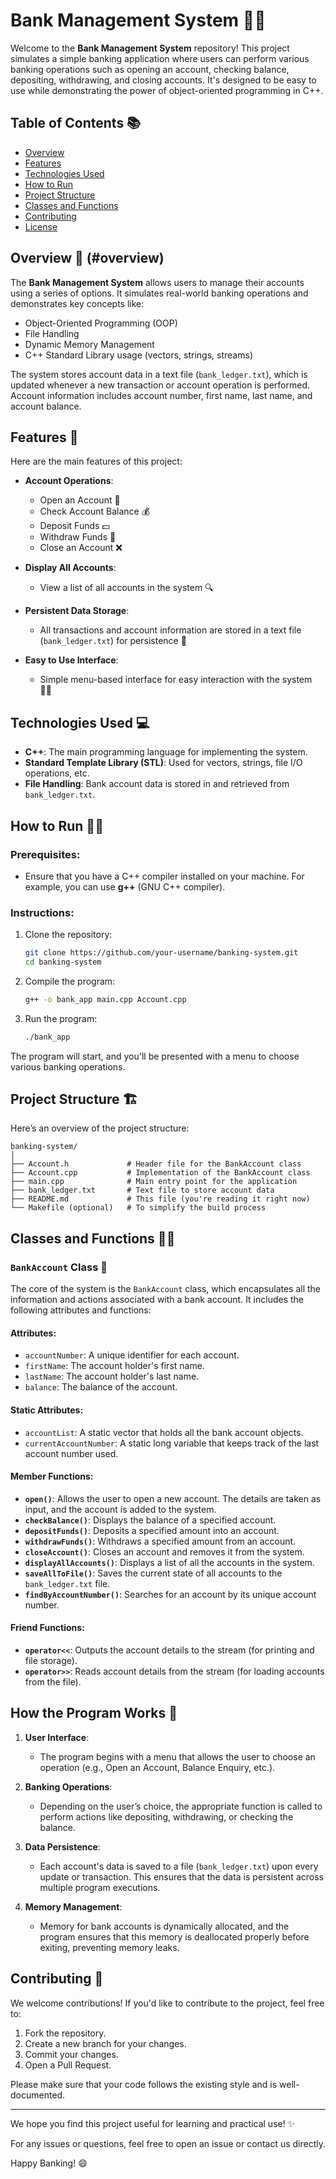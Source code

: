 # Bank Management System 💼🏦

Welcome to the **Bank Management System** repository! This project simulates a simple banking application where users can perform various banking operations such as opening an account, checking balance, depositing, withdrawing, and closing accounts. It's designed to be easy to use while demonstrating the power of object-oriented programming in C++.

## Table of Contents 📚
- [Overview](#overview)
- [Features](#features)
- [Technologies Used](#technologies-used)
- [How to Run](#how-to-run)
- [Project Structure](#project-structure)
- [Classes and Functions](#classes-and-functions)
- [Contributing](#contributing)
- [License](#license)

## Overview 🏦 (#overview)
The **Bank Management System** allows users to manage their accounts using a series of options. It simulates real-world banking operations and demonstrates key concepts like:
- Object-Oriented Programming (OOP)
- File Handling
- Dynamic Memory Management
- C++ Standard Library usage (vectors, strings, streams)

The system stores account data in a text file (`bank_ledger.txt`), which is updated whenever a new transaction or account operation is performed. Account information includes account number, first name, last name, and account balance.

## Features 🌟
Here are the main features of this project:

- **Account Operations**:
  - Open an Account 📑
  - Check Account Balance 💰
  - Deposit Funds 💵
  - Withdraw Funds 💸
  - Close an Account ❌
  
- **Display All Accounts**:
  - View a list of all accounts in the system 🔍
  
- **Persistent Data Storage**:
  - All transactions and account information are stored in a text file (`bank_ledger.txt`) for persistence 📝

- **Easy to Use Interface**:
  - Simple menu-based interface for easy interaction with the system 👨‍💻

## Technologies Used 💻
- **C++**: The main programming language for implementing the system.
- **Standard Template Library (STL)**: Used for vectors, strings, file I/O operations, etc.
- **File Handling**: Bank account data is stored in and retrieved from `bank_ledger.txt`.

## How to Run 🏃‍♂️
### Prerequisites:
- Ensure that you have a C++ compiler installed on your machine. For example, you can use **g++** (GNU C++ compiler).

### Instructions:
1. Clone the repository:
    ```bash
    git clone https://github.com/your-username/banking-system.git
    cd banking-system
    ```

2. Compile the program:
    ```bash
    g++ -o bank_app main.cpp Account.cpp
    ```

3. Run the program:
    ```bash
    ./bank_app
    ```

The program will start, and you'll be presented with a menu to choose various banking operations.

## Project Structure 🏗️

Here’s an overview of the project structure:

```
banking-system/
│
├── Account.h             # Header file for the BankAccount class
├── Account.cpp           # Implementation of the BankAccount class
├── main.cpp              # Main entry point for the application
├── bank_ledger.txt       # Text file to store account data
├── README.md             # This file (you're reading it right now)
└── Makefile (optional)   # To simplify the build process
```

## Classes and Functions 🧑‍💻

### `BankAccount` Class 🏦

The core of the system is the `BankAccount` class, which encapsulates all the information and actions associated with a bank account. It includes the following attributes and functions:

#### Attributes:
- `accountNumber`: A unique identifier for each account.
- `firstName`: The account holder's first name.
- `lastName`: The account holder's last name.
- `balance`: The balance of the account.

#### Static Attributes:
- `accountList`: A static vector that holds all the bank account objects.
- `currentAccountNumber`: A static long variable that keeps track of the last account number used.

#### Member Functions:
- **`open()`**: Allows the user to open a new account. The details are taken as input, and the account is added to the system.
- **`checkBalance()`**: Displays the balance of a specified account.
- **`depositFunds()`**: Deposits a specified amount into an account.
- **`withdrawFunds()`**: Withdraws a specified amount from an account.
- **`closeAccount()`**: Closes an account and removes it from the system.
- **`displayAllAccounts()`**: Displays a list of all the accounts in the system.
- **`saveAllToFile()`**: Saves the current state of all accounts to the `bank_ledger.txt` file.
- **`findByAccountNumber()`**: Searches for an account by its unique account number.

#### Friend Functions:
- **`operator<<`**: Outputs the account details to the stream (for printing and file storage).
- **`operator>>`**: Reads account details from the stream (for loading accounts from the file).

## How the Program Works 🔧
1. **User Interface**:
    - The program begins with a menu that allows the user to choose an operation (e.g., Open an Account, Balance Enquiry, etc.).
  
2. **Banking Operations**:
    - Depending on the user’s choice, the appropriate function is called to perform actions like depositing, withdrawing, or checking the balance.

3. **Data Persistence**:
    - Each account's data is saved to a file (`bank_ledger.txt`) upon every update or transaction. This ensures that the data is persistent across multiple program executions.

4. **Memory Management**:
    - Memory for bank accounts is dynamically allocated, and the program ensures that this memory is deallocated properly before exiting, preventing memory leaks.

## Contributing 🤝

We welcome contributions! If you'd like to contribute to the project, feel free to:
1. Fork the repository.
2. Create a new branch for your changes.
3. Commit your changes.
4. Open a Pull Request.

Please make sure that your code follows the existing style and is well-documented.


---

We hope you find this project useful for learning and practical use! ✨

For any issues or questions, feel free to open an issue or contact us directly. 

Happy Banking! 😄

